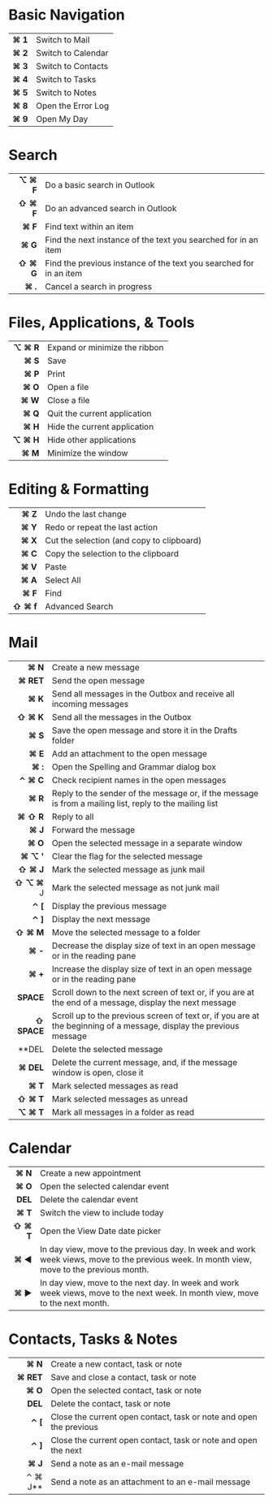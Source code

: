 Basic Navigation
================

|  |  |
| ---: | ------------------------------------------------------- |
| **⌘ 1**  | Switch to Mail |
| **⌘ 2**  | Switch to Calendar |
| **⌘ 3**  | Switch to Contacts |
| **⌘ 4**  | Switch to Tasks |
| **⌘ 5**  | Switch to Notes |
| **⌘ 8**  | Open the Error Log |
| **⌘ 9**  | Open My Day |

Search
======

|  |  |
| ---: | ------------------------------------------------------- |
| **⌥ ⌘ F** | Do a basic search in Outlook |
| **⇧ ⌘ F** | Do an advanced search in Outlook |
| **⌘ F**   | Find text within an item |
| **⌘ G**   | Find the next instance of the text you searched for in an item |
| **⇧ ⌘ G** | Find the previous instance of the text you searched for in an item |
| **⌘ .**   | Cancel a search in progress |

Files, Applications, & Tools
============================

|  |  |
| ---: | ------------------------------------------------------- |
| **⌥ ⌘ R** | Expand or minimize the ribbon |
| **⌘ S**   | Save |
| **⌘ P**   | Print |
| **⌘ O**   | Open a file |
| **⌘ W**   | Close a file |
| **⌘ Q**   | Quit the current application |
| **⌘ H**   | Hide the current application |
| **⌥ ⌘ H** | Hide other applications |
| **⌘ M**   | Minimize the window |

Editing & Formatting
====================

|  |  |
| ---: | ------------------------------------------------------- |
| **⌘ Z**   | Undo the last change |
| **⌘ Y**   | Redo or repeat the last action |
| **⌘ X**   | Cut the selection (and copy to clipboard) |
| **⌘ C**   | Copy the selection to the clipboard |
| **⌘ V**   | Paste |
| **⌘ A**   | Select All |
| **⌘ F**   | Find |
| **⇧ ⌘ f** | Advanced Search |

Mail
====

|  |  |
| ---: | ------------------------------------------------------- |
| **⌘ N**   | Create a new message |
| **⌘ RET** | Send the open message |
| **⌘ K**   | Send all messages in the Outbox and receive all incoming messages |
| **⇧ ⌘ K** | Send all the messages in the Outbox |
| **⌘ S**   | Save the open message and store it in the Drafts folder |
| **⌘ E**   | Add an attachment to the open message |
| **⌘ :**   | Open the Spelling and Grammar dialog box |
| **⌃ ⌘ C** | Check recipient names in the open messages |
| **⌘ R**   | Reply to the sender of the message or, if the message is from a mailing list, reply to the mailing list |
| **⌘ ⇧ R** |Reply to all |
| **⌘ J**   | Forward the message |
| **⌘ O**   | Open the selected message in a separate window |
| **⌘ ⌥ '** | Clear the flag for the selected message |
| **⇧ ⌘ J** | Mark the selected message as junk mail |
| **⇧ ⌥ ⌘** J | Mark the selected message as not junk mail |
| **⌃ [**   | Display the previous message |
| **⌃ ]**   | Display the next message |
| **⇧ ⌘ M** | Move the selected message to a folder |
| **⌘ -**   | Decrease the display size of text in an open message or in the reading pane |
| **⌘ +**   | Increase the display size of text in an open message or in the reading pane |
| **SPACE** | Scroll down to the next screen of text or, if you are at the end of a message, display the next message |
| **⇧ SPACE** |Scroll up to the previous screen of text or, if you are at the beginning of a message, display the previous message |
| **DEL   | Delete the selected message |
| **⌘ DEL** | Delete the current message, and, if the message window is open, close it |
| **⌘ T**   | Mark selected messages as read |
| **⇧ ⌘ T** | Mark selected messages as unread |
| **⌥ ⌘ T** | Mark all messages in a folder as read |

Calendar
========

|  |  |
| ---: | ------------------------------------------------------- |
| **⌘ N**   | Create a new appointment |
| **⌘ O**   | Open the selected calendar event |
| **DEL**   | Delete the calendar event |
| **⌘ T**   | Switch the view to include today |
| **⇧ ⌘ T** | Open the View Date date picker |
| **⌘ ◀**   | In day view, move to the previous day. In week and work week views, move to the previous week. In month view, move to the previous month. |
| **⌘ ▶**   | In day view, move to the next day. In week and work week views, move to the next week. In month view, move to the next month. |

Contacts, Tasks & Notes
=======================

|  |  |
| ---: | ------------------------------------------------------- |
| **⌘ N**   | Create a new contact, task or note |
| **⌘ RET** | Save and close a contact, task or note |
| **⌘ O**   | Open the selected contact, task or note |
| **DEL**   | Delete the contact, task or note |
| **⌃ [**   | Close the current open contact, task or note and open the previous |
| **⌃ ]**   | Close the current open contact, task or note and open the next |
| **⌘ J**   | Send a note as an e-mail message |
| ⌃ ⌘ J** | Send a note as an attachment to an e-mail message |
